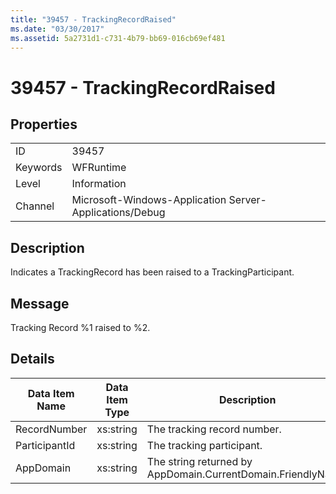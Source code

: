 ```yaml
---
title: "39457 - TrackingRecordRaised"
ms.date: "03/30/2017"
ms.assetid: 5a2731d1-c731-4b79-bb69-016cb69ef481
---
```

# 39457 - TrackingRecordRaised
## Properties  
  
|||  
|-|-|  
|ID|39457|  
|Keywords|WFRuntime|  
|Level|Information|  
|Channel|Microsoft-Windows-Application Server-Applications/Debug|  
  
## Description  
 Indicates a TrackingRecord has been raised to a TrackingParticipant.  
  
## Message  
 Tracking Record %1 raised to %2.  
  
## Details  
  
|Data Item Name|Data Item Type|Description|  
|--------------------|--------------------|-----------------|  
|RecordNumber|xs:string|The tracking record number.|  
|ParticipantId|xs:string|The tracking participant.|  
|AppDomain|xs:string|The string returned by AppDomain.CurrentDomain.FriendlyName.|
